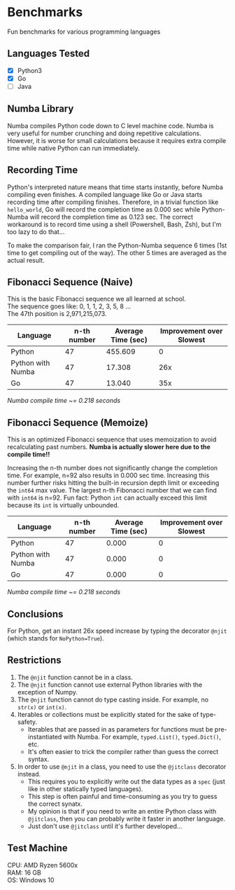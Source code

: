 # Benchmarks
Fun benchmarks for various programming languages

## Languages Tested
- [x] Python3
- [x] Go
- [ ] Java

## Numba Library

Numba compiles Python code down to C level machine code. Numba is very useful for number crunching and doing repetitive calculations. However, it is worse for small calculations because it requires extra compile time while native Python can run immediately.

## Recording Time

Python's interpreted nature means that time starts instantly, before Numba compiling even finishes. A compiled language like Go or Java starts recording time after compiling finishes. Therefore, in a trivial function like `hello_world`, Go will record the completion time as 0.000 sec while Python-Numba will record the completion time as 0.123 sec. The correct workaround is to record time using a shell (Powershell, Bash, Zsh), but I'm too lazy to do that...

To make the comparison fair, I ran the Python-Numba sequence 6 times (1st time to get compiling out of the way). The other 5 times are averaged as the actual result.

## Fibonacci Sequence (Naive)

This is the basic Fibonacci sequence we all learned at school.  
The sequence goes like: 0, 1, 1, 2, 3, 5, 8 ...  
The 47th position is 2,971,215,073.

| Language          | n-th number   | Average Time (sec) | Improvement over Slowest |
| ----------------- | ------------- | ------------------ | ------------------------ |
| Python            | 47            | 455.609            | 0                        |
| Python with Numba | 47            | 17.308             | 26x                      |
| Go                | 47            | 13.040             | 35x                      |

*Numba compile time ~= 0.218 seconds*

## Fibonacci Sequence (Memoize)

This is an optimized Fibonacci sequence that uses memoization to avoid recalculating past numbers. **Numba is actually slower here due to the compile time!!**

Increasing the n-th number does not significantly change the completion time. For example, n=92 also results in 0.000 sec time. Increasing this number further risks hitting the built-in recursion depth limit or exceeding the `int64` max value. The largest n-th Fibonacci number that we can find with `int64` is n=92. Fun fact: Python `int` can actually exceed this limit because its `int` is virtually unbounded.

| Language          | n-th number   | Average Time (sec) | Improvement over Slowest |
| ------------------|---------------|--------------------| ------------------------ |
| Python            | 47            | 0.000              | 0                        |
| Python with Numba | 47            | 0.000              | 0                        |
| Go                | 47            | 0.000              | 0                        |

*Numba compile time ~= 0.218 seconds*

## Conclusions

For Python, get an instant 26x speed increase by typing the decorator `@njit` (which stands for `NoPython=True`).

## Restrictions

1. The `@njit` function cannot be in a class.
2. The `@njit` function cannot use external Python libraries with the exception of Numpy.
3. The `@njit` function cannot do type casting inside. For example, no `str(x)` or `int(x)`.
4. Iterables or collections must be explicitly stated for the sake of type-safety. 
    - Iterables that are passed in as parameters for functions must be pre-instantiated with Numba. For example, `typed.List()`, `typed.Dict()`, etc.
    - It's often easier to trick the compiler rather than guess the correct syntax.
5. In order to use `@njit` in a class, you need to use the `@jitclass` decorator instead.
    - This requires you to explicitly write out the data types as a `spec` (just like in other statically typed languages).
    - This step is often painful and time-consuming as you try to guess the correct synatx.
    - My opinion is that if you need to write an entire Python class with `@jitclass`, then you can probably write it faster in another language.
    - Just don't use `@jitclass` until it's further developed...

## Test Machine

CPU: AMD Ryzen 5600x  
RAM: 16 GB  
OS: Windows 10  
